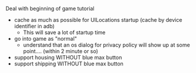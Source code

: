 

Deal with beginning of game tutorial

- cache as much as possible for UILocations startup (cache by device identifier in adb)
    - This will save a lot of startup time
- go into game as "normal"
    - understand that an os dialog for privacy policy will show up at some point.... (within 2 minute or so)
- support housing WITHOUT blue max button
- support shipping WITHOUT blue max button